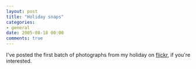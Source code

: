 ```yaml
---
layout: post
title: "Holiday snaps"
categories:
- general
date: 2005-08-18 00:00
comments: true
---
```


<p>I've posted the first batch of photographs from my holiday on <a href="http://www.flickr.com/photos/bsag/sets/777538/">flickr</a>, if you're interested.</p>



